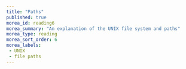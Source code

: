 ```yaml
---
title: "Paths"
published: true
morea_id: reading6
morea_summary: "An explanation of the UNIX file system and paths"
morea_type: reading
morea_sort_order: 6
morea_labels:
 - UNIX
 - file paths
---
```


